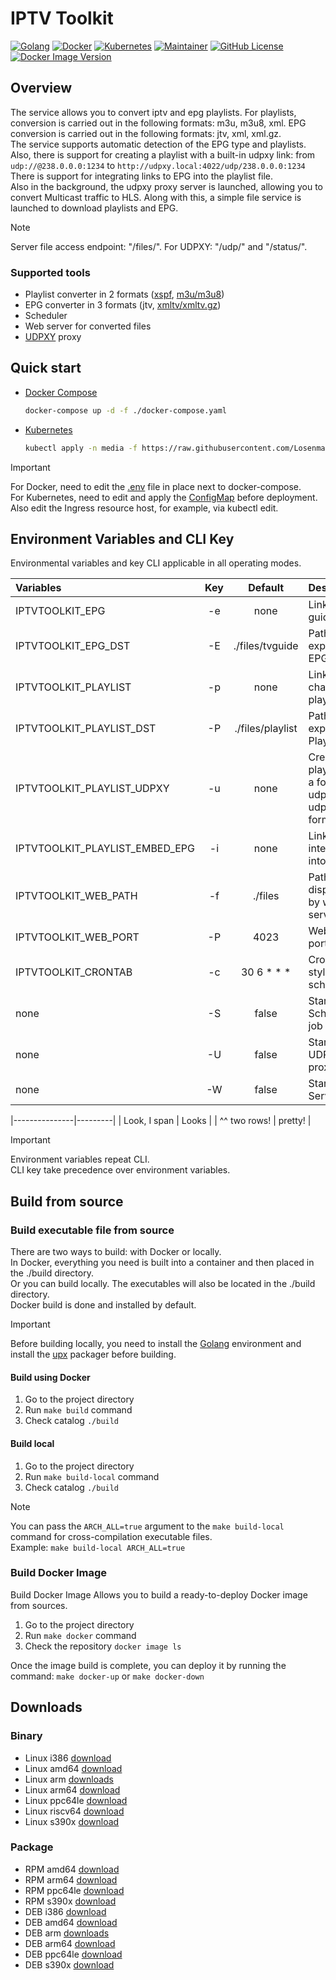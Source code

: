 # IPTV Toolkit
[![Golang](https://img.shields.io/badge/Go-00ADD8?style=for-the-badge&logo=go&logoColor=white)](https://go.dev)
[![Docker](https://img.shields.io/badge/docker-%230db7ed.svg?style=for-the-badge&logo=docker&logoColor=white)](https://www.docker.com)
[![Kubernetes](https://img.shields.io/badge/kubernetes-%23326ce5.svg?style=for-the-badge&logo=kubernetes&logoColor=white)](https://kubernetes.io)
[![Maintainer](https://img.shields.io/badge/MAINTAINER-%40Losenmann-red?style=for-the-badge)](https://github.com/Losenmann)
[![GitHub License](https://img.shields.io/github/license/losenmann/iptv-toolkit?style=for-the-badge)](https://github.com/Losenmann/iptv-toolkit/blob/master/LICENSE)
[![Docker Image Version](https://img.shields.io/docker/v/losenmann/iptv-toolkit?style=for-the-badge&label=Docker&color=%231D63ED)](https://hub.docker.com/r/losenmann/iptv-toolkit/tags)


## Overview
The service allows you to convert iptv and epg playlists. For playlists, conversion is carried out in the following formats: m3u, m3u8, xml. EPG conversion is carried out in the following formats: jtv, xml, xml.gz.<br>
The service supports automatic detection of the EPG type and playlists.<br>
Also, there is support for creating a playlist with a built-in udpxy link: from `udp://@238.0.0.0:1234` to `http://udpxy.local:4022/udp/238.0.0.0:1234` There is support for integrating links to EPG into the playlist file.<br>
Also in the background, the udpxy proxy server is launched, allowing you to convert Multicast traffic to HLS. Along with this, a simple file service is launched to download playlists and EPG.

> [!NOTE]
> Server file access endpoint: "/files/". For UDPXY: "/udp/" and "/status/".

### Supported tools
+ Playlist converter in 2 formats ([xspf](https://xspf.org), [m3u/m3u8](https://wikipedia.org/wiki/M3U))
+ EPG converter in 3 formats (jtv, [xmltv/xmltv.gz](https://xmltv.org))
+ Scheduler
+ Web server for converted files
+ [UDPXY](https://github.com/pcherenkov/udpxy) proxy

## Quick start
+ [Docker Compose](./deploy/docker-compose.yaml)
  ```bash
  docker-compose up -d -f ./docker-compose.yaml
  ```

+ [Kubernetes](./deploy/kubernetes.yaml)
  ```bash
  kubectl apply -n media -f https://raw.githubusercontent.com/Losenmann/iptv-toolkit/refs/heads/master/deploy/kubernetes.yaml
  ```
> [!IMPORTANT]
> For Docker, need to edit the [.env](./deploy/.env) file in place next to docker-compose.<br>
> For Kubernetes, need to edit and apply the [ConfigMap](./deploy/kubernetes-configmap.yaml) before deployment. Also edit the Ingress resource host, for example, via kubectl edit.

## Environment Variables and CLI Key
Environmental variables and key CLI applicable in all operating modes.

| Variables | Key  | Default | Description |
| :-------- | :--: | :-----: | :---------- |
| IPTVTOOLKIT_EPG | -e | none | Link to tv guide |
| IPTVTOOLKIT_EPG_DST | -E | ./files/tvguide | Path of export of EPGs |
| IPTVTOOLKIT_PLAYLIST | -p | none | Link to channels playlist |
| IPTVTOOLKIT_PLAYLIST_DST | -P | ./files/playlist | Path of export of Playlists |
| IPTVTOOLKIT_PLAYLIST_UDPXY | -u | none | Create a playlist with a formatted<br> udp link in udpxy format |
| IPTVTOOLKIT_PLAYLIST_EMBED_EPG | -i | none | Link to epg integrated into playlist |
| IPTVTOOLKIT_WEB_PATH | -f | ./files | Path to display files by web server |
| IPTVTOOLKIT_WEB_PORT | -P | 4023 | Web server port |
| IPTVTOOLKIT_CRONTAB | -c | 30 6 * * * | Сrontab style task schedule |
| none | -S | false | Start Schedule job |
| none | -U | false | Start UDPXY proxy |
| none | -W | false | Start Web Server |


|---------------|---------|
| Look, I span  | Looks   |
| ^^ two rows!  | pretty! |

> [!IMPORTANT]
> Environment variables repeat CLI.<br>
> CLI key take precedence over environment variables.

## Build from source
### Build executable file from source
There are two ways to build: with Docker or locally.<br>
In Docker, everything you need is built into a container and then placed in the ./build directory.<br>
Or you can build locally. The executables will also be located in the ./build directory.<br>
Docker build is done and installed by default.

> [!IMPORTANT]
> Before building locally, you need to install the [Golang](https://go.dev/dl) environment and install the [upx](https://github.com/upx/upx/releases) packager before building.

#### Build using Docker
1. Go to the project directory
2. Run `make build` command
3. Check catalog `./build`

#### Build local
1. Go to the project directory
2. Run `make build-local` command
3. Check catalog `./build`
> [!NOTE]
> You can pass the `ARCH_ALL=true` argument to the `make build-local` command for cross-compilation executable files.<br>
> Example: `make build-local ARCH_ALL=true`

### Build Docker Image
Build Docker Image Allows you to build a ready-to-deploy Docker image from sources.
1. Go to the project directory
2. Run `make docker` command
2. Check the repository `docker image ls`

Once the image build is complete, you can deploy it by running the command: `make docker-up` or `make docker-down`

## Downloads
### Binary
+ Linux i386 [download](https://github.com/losenmann/iptv-toolkit/releases/latest/download/iptv-toolkit-linux-386)
+ Linux amd64 [download](https://github.com/losenmann/iptv-toolkit/releases/latest/download/iptv-toolkit-linux-amd64)
+ Linux arm [downloads](https://github.com/losenmann/iptv-toolkit/releases/latest/download/iptv-toolkit-linux-arm)
+ Linux arm64 [download](https://github.com/losenmann/iptv-toolkit/releases/latest/download/iptv-toolkit-linux-arm64)
+ Linux ppc64le [download](https://github.com/losenmann/iptv-toolkit/releases/latest/download/iptv-toolkit-linux-ppc64le)
+ Linux riscv64 [download](https://github.com/losenmann/iptv-toolkit/releases/latest/download/iptv-toolkit-linux-riscv64)
+ Linux s390x [download](https://github.com/losenmann/iptv-toolkit/releases/latest/download/iptv-toolkit-linux-s390x)

### Package
+ RPM amd64 [download](https://github.com/losenmann/iptv-toolkit/releases/latest/download/iptv-toolkit-linux-amd64)
+ RPM arm64 [download](https://github.com/losenmann/iptv-toolkit/releases/latest/download/iptv-toolkit-linux-arm64)
+ RPM ppc64le [download](https://github.com/losenmann/iptv-toolkit/releases/latest/download/iptv-toolkit-linux-ppc64le)
+ RPM s390x [download](https://github.com/losenmann/iptv-toolkit/releases/latest/download/iptv-toolkit-linux-s390x)
+ DEB i386 [download](https://github.com/losenmann/iptv-toolkit/releases/latest/download/iptv-toolkit-linux-386)
+ DEB amd64 [download](https://github.com/losenmann/iptv-toolkit/releases/latest/download/iptv-toolkit-linux-amd64)
+ DEB arm [downloads](https://github.com/losenmann/iptv-toolkit/releases/latest/download/iptv-toolkit-linux-arm)
+ DEB arm64 [download](https://github.com/losenmann/iptv-toolkit/releases/latest/download/iptv-toolkit-linux-arm64)
+ DEB ppc64le [download](https://github.com/losenmann/iptv-toolkit/releases/latest/download/iptv-toolkit-linux-ppc64le)
+ DEB s390x [download](https://github.com/losenmann/iptv-toolkit/releases/latest/download/iptv-toolkit-linux-s390x)
